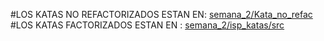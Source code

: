#LOS KATAS NO REFACTORIZADOS ESTAN EN: [semana_2/Kata_no_refac](https://github.com/andres4605/MDEIS_5MOD/tree/main/semana_2/Kata_no_refac)
#LOS KATAS FACTORIZADOS ESTAN EN : [semana_2/isp_katas/src](https://github.com/andres4605/MDEIS_5MOD/tree/main/semana_2/isp_katas/src)
